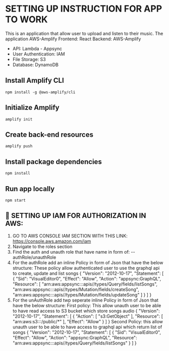 # SETTING UP INSTRUCTION FOR APP TO WORK

This is an application that allow user to upload and listen to their music.
The application AWS-Amplify
Frontend: React
Backend: AWS-Amplify
+ API: Lambda - Appsync
+ User Authentication: IAM
+ File Storage: S3
+ Database: DynamoDB

## Install Amplify CLI
```
npm install -g @aws-amplify/cli
```

## Initialize Amplify
```
amplify init
```

## Create back-end resources
```
amplify push
```

## Install package dependencies
```
npm install
```

## Run app locally
```
npm start
```


## 🔑 SETTING UP IAM FOR AUTHORIZATION IN AWS:
1. GO TO AWS CONSOLE IAM SECTION WITH THIS LINK: https://console.aws.amazon.com/iam 
2. Navigate to the roles section
3. Find the auth and unauth role that have name in form of: <YourAppName>-<Number>-authRole/unauthRole
4. For the authRole add an inline Policy in form of Json that have the below structure:
These policy allow authenticated user to use the graphql api to create, update and list songs
{
    "Version": "2012-10-17",
    "Statement": [
        {
            "Sid": "VisualEditor0",
            "Effect": "Allow",
            "Action": "appsync:GraphQL",
            "Resource": [
                "arn:aws:appsync:<REGION>:<ACCOUNT>:apis/<APP-ID>/types/Query/fields/listSongs",
                "arn:aws:appsync:<REGION>:<ACCOUNT>:apis/<APP-ID>/types/Mutation/fields/createSong",
                "arn:aws:appsync:<REGION>:<ACCOUNT>:apis/<APP-ID>/types/Mutation/fields/updateSong"
            ]
        }
    ]
}
5. For  the unAuthRole add twp seperate inline Policy in form of Json that have the below structure:
First policy: This allow unauth user to be able to have read access to S3 bucket which store songs audio
{
    "Version": "2012-10-17",
    "Statement": [
        {
            "Action": [
                "s3:GetObject"
            ],
            "Resource": [
                "arn:aws:s3:::<S3-bucket-name>/public/*"
            ],
            "Effect": "Allow"
        }
    ]
}
Second Policy: this allow unauth user to be able to have access to graphql api which return list of songs
{
    "Version": "2012-10-17",
    "Statement": [
        {
            "Sid": "VisualEditor0",
            "Effect": "Allow",
            "Action": "appsync:GraphQL",
            "Resource": "arn:aws:appsync:<REGION>:<ACCOUNT>:apis/<APP-ID>/types/Query/fields/listSongs"
        }
    ]
}

